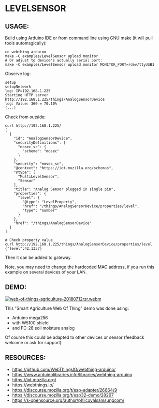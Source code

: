 # LEVELSENSOR #


## USAGE: ##

Build using Arduino IDE or from command line using GNU make
(it will pull tools automagically):
```
cd webthing-arduino
make -C examples/LevelSensor upload monitor
# Or adjust to device's actually serial port:
make -C examples/LevelSensor upload monitor MONITOR_PORT=/dev/ttyUSB1
```

Observe log:
```
setup
setupNetwork
log: IP=192.168.1.225
Starting HTTP server
http://192.168.1.225/things/AnalogSensorDevice
log: Value: 360 = 70.10%
(...)
```

Check from outside:

```
curl http://192.168.1.225/
[
  { 
    "id": "AnalogSensorDevice",
    "securityDefinitions": {
      "nosec_sc": {
        "scheme": "nosec"
      }
    },
    "security": "nosec_sc",
    "@context": "https://iot.mozilla.org/schemas",
    "@type": [ 
      "MultiLevelSensor",
      "Sensor"
    ],
    "title": "Analog Sensor plugged in single pin",
    "properties": {
      "level": { 
        "@type": "LevelProperty",
        "href": "/things/AnalogSensorDevice/properties/level",
        "type": "number"
      }
    },
    "href": "/things/AnalogSensorDevice"
  }
]

# Check property value
curl http://192.168.1.225/things/AnalogSensorDevice/properties/level
{"level":42.1337}
```

Then it can be added to gateway.

Note, you may need to change the hardcoded MAC address,
if you run this example on several devices of your LAN.


## DEMO: ##

[![web-of-things-agriculture-20180712rzr.webm](https://s-opensource.org/wp-content/uploads/2018/07/web-of-things-agriculture-20180712rzr.gif)](https://player.vimeo.com/video/279677314#web-of-things-agriculture-20180712rzr.webm "Video Demo")

This "Smart Agriculture Web Of Thing" demo was done using:

* Arduino mega256
* with W5100 shield
* and FC-28 soil moisture analog 

Of course this could be adapted to other devices or sensor
(feedback welcome or ask for support)


## RESOURCES: ##

* https://github.com/WebThingsIO/webthing-arduino/
* https://www.arduinolibraries.info/libraries/webthing-arduino
* https://iot.mozilla.org/
* https://webthings.io/
* https://discourse.mozilla.org/t/esp-adapter/26664/9
* https://discourse.mozilla.org/t/esp32-demo/28297
* https://s-opensource.org/author/philcovalsamsungcom/ 
